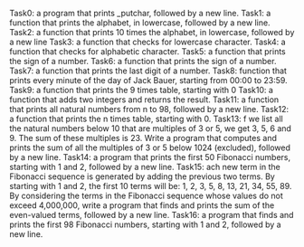 Task0: a program that prints _putchar, followed by a new line.
Task1: a function that prints the alphabet, in lowercase, followed by a new line.
Task2: a function that prints 10 times the alphabet, in lowercase, followed by a new line
Task3: a function that checks for lowercase character. 
Task4: a function that checks for alphabetic character. 
Task5: a function that prints the sign of a number.
Task6: a function that prints the sign of a number.
Task7: a function that prints the last digit of a number.
Task8: function that prints every minute of the day of Jack Bauer, starting from 00:00 to 23:59.
Task9: a function that prints the 9 times table, starting with 0
Task10: a function that adds two integers and returns the result.
Task11:  a function that prints all natural numbers from n to 98, followed by a new line.
Task12: a function that prints the n times table, starting with 0.
Task13: f we list all the natural numbers below 10 that are multiples of 3 or 5, we get 3, 5, 6 and 9. The sum of these multiples is 23. Write a program that computes and prints the sum of all the multiples of 3 or 5 below 1024 (excluded), followed by a new line.
Task14: a program that prints the first 50 Fibonacci numbers, starting with 1 and 2, followed by a new line.
Task15: ach new term in the Fibonacci sequence is generated by adding the previous two terms. By starting with 1 and 2, the first 10 terms will be: 1, 2, 3, 5, 8, 13, 21, 34, 55, 89. By considering the terms in the Fibonacci sequence whose values do not exceed 4,000,000, write a program that finds and prints the sum of the even-valued terms, followed by a new line.
Task16:  a program that finds and prints the first 98 Fibonacci numbers, starting with 1 and 2, followed by a new line.

